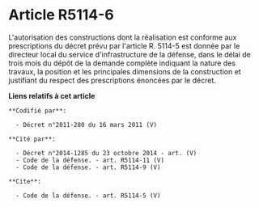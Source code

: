 # Article R5114-6

L'autorisation des constructions dont la réalisation est conforme aux prescriptions du décret prévu par l'article R. 5114-5
est donnée par le directeur local du service d'infrastructure de la défense, dans le délai de trois mois du dépôt de la
demande complète indiquant la nature des travaux, la position et les principales dimensions de la construction et justifiant
du respect des prescriptions énoncées par le décret.

**Liens relatifs à cet article**

	**Codifié par**:

	  - Décret n°2011-280 du 16 mars 2011 (V)

	**Cité par**:

	  - Décret n°2014-1285 du 23 octobre 2014 - art. (V)
	  - Code de la défense. - art. R5114-11 (V)
	  - Code de la défense. - art. R5114-9 (V)

	**Cite**:

	  - Code de la défense. - art. R5114-5 (V)
